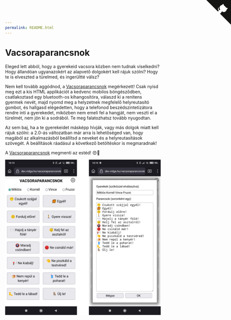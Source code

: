 ```yaml
---
permalink: README.html
---
```


<a href="https://github.com/dhanak/vacsoraparancsnok" class="github-corner" aria-label="View source on GitHub"><svg width="80" height="80" viewBox="0 0 250 250" style="fill:#151513; color:#fff; position: absolute; top: 0; border: 0; right: 0;" aria-hidden="true"><path d="M0,0 L115,115 L130,115 L142,142 L250,250 L250,0 Z"></path><path d="M128.3,109.0 C113.8,99.7 119.0,89.6 119.0,89.6 C122.0,82.7 120.5,78.6 120.5,78.6 C119.2,72.0 123.4,76.3 123.4,76.3 C127.3,80.9 125.5,87.3 125.5,87.3 C122.9,97.6 130.6,101.9 134.4,103.2" fill="currentColor" style="transform-origin: 130px 106px;" class="octo-arm"></path><path d="M115.0,115.0 C114.9,115.1 118.7,116.5 119.8,115.4 L133.7,101.6 C136.9,99.2 139.9,98.4 142.2,98.6 C133.8,88.0 127.5,74.4 143.8,58.0 C148.5,53.4 154.0,51.2 159.7,51.0 C160.3,49.4 163.2,43.6 171.4,40.1 C171.4,40.1 176.1,42.5 178.8,56.2 C183.1,58.6 187.2,61.8 190.9,65.4 C194.5,69.0 197.7,73.2 200.1,77.6 C213.8,80.2 216.3,84.9 216.3,84.9 C212.7,93.1 206.9,96.0 205.4,96.6 C205.1,102.4 203.0,107.8 198.3,112.5 C181.9,128.9 168.3,122.5 157.7,114.1 C157.9,116.9 156.7,120.9 152.7,124.9 L141.0,136.5 C139.8,137.7 141.6,141.9 141.8,141.8 Z" fill="currentColor" class="octo-body"></path></svg></a><style>.github-corner:hover .octo-arm{animation:octocat-wave 560ms ease-in-out}@keyframes octocat-wave{0%,100%{transform:rotate(0)}20%,60%{transform:rotate(-25deg)}40%,80%{transform:rotate(10deg)}}@media (max-width:500px){.github-corner:hover .octo-arm{animation:none}.github-corner .octo-arm{animation:octocat-wave 560ms ease-in-out}}</style>

# Vacsoraparancsnok

Eleged lett abból, hogy a gyerekeid vacsora közben nem tudnak viselkedni? Hogy
állandóan ugyanazokért az alapvető dolgokért kell rájuk szólni? Hogy te is
elveszted a türelmed, és ingerültté válsz?

Nem kell tovább aggódnod, a [Vacsoraparancsnok][] megérkezett! Csak nyisd meg ezt a
kis HTML applikációt a kedvenc mobilos böngésződben, csatlakoztasd egy
bluetooth-os kihangosítóra, válaszd ki a renitens gyermek nevét, majd nyomd meg
a helyzetnek megfelelő helyreutasító gombot, és hallgasd elégedetten, hogy a
telefonod beszédszintetizátora rendre inti a gyerekedet, miközben nem emeli fel
a hangját, nem veszti el a türelmét, nem jön ki a sodrából. Te meg falatozhatsz
tovább nyugodtan.

Az sem baj, ha a te gyerekeidet másképp hívják, vagy más dolgok miatt kell rájuk
szólni: a 2.0-ás változatban már arra is lehetőséged van, hogy magából az
alkalmazásból beállítsd a neveket és a helyreutasítások szövegét. A beállítások
ráadásul a következő betöltéskor is megmaradnak!

A [Vacsoraparancsnok][] megmenti az estéd! 😍🥐

<img src="screenshots.png" width="700" style="display:block; margin: 10px auto;">

[Vacsoraparancsnok]: https://dev.vidga.hu/vacsoraparancsnok
